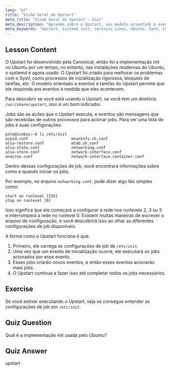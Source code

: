 ```yaml
---
lang: "pt"
title: "Visão Geral do Upstart"
meta_title: "Visão Geral do Upstart - Init"
meta_description: "Aprenda sobre o Upstart, seu modelo orientado a eventos e como ele gerencia serviços no Linux. Entenda as configurações de job do Upstart e seu papel como um sistema init."
meta_keywords: "Upstart, sistema init, serviços Linux, Ubuntu, SysV, tutorial para iniciantes, guia Linux"
---
```


## Lesson Content

O Upstart foi desenvolvido pela Canonical, então foi a implementação init no Ubuntu por um tempo; no entanto, nas instalações modernas do Ubuntu, o systemd é agora usado. O Upstart foi criado para melhorar os problemas com o SysV, como processos de inicialização rigorosos, bloqueio de tarefas, etc. O modelo orientado a eventos e tarefas do Upstart permite que ele responda aos eventos à medida que eles acontecem.

Para descobrir se você está usando o Upstart, se você tem um diretório `/usr/share/upstart`, isso é um bom indicador.

Jobs são as ações que o Upstart executa, e eventos são mensagens que são recebidas de outros processos para acionar jobs. Para ver uma lista de jobs e suas configurações:

```plaintext
pete@icebox:~$ ls /etc/init
acpid.conf                   mountnfs.sh.conf
alsa-restore.conf            mtab.sh.conf
alsa-state.conf              networking.conf
alsa-store.conf              network-interface.conf
anacron.conf                 network-interface-container.conf
```

Dentro dessas configurações de job, você encontrará informações sobre como e quando iniciar os jobs.

Por exemplo, no arquivo `networking.conf`, pode dizer algo tão simples como:

```plaintext
start on runlevel [235]
stop on runlevel [0]
```

Isso significa que ele começará a configurar a rede nos runlevels 2, 3 ou 5 e interromperá a rede no runlevel 0. Existem muitas maneiras de escrever o arquivo de configuração, e você descobrirá isso ao olhar as diferentes configurações de job disponíveis.

A forma como o Upstart funciona é que:

1. Primeiro, ele carrega as configurações de job de `/etc/init`.
2. Uma vez que um evento de inicialização ocorre, ele executará os jobs acionados por esse evento.
3. Esses jobs criarão novos eventos, e então esses eventos acionarão mais jobs.
4. O Upstart continua a fazer isso até completar todos os jobs necessários.

## Exercise

Se você estiver executando o Upstart, veja se consegue entender as configurações de job em `/etc/init`.

## Quiz Question

Qual é a implementação init usada pelo Ubuntu?

## Quiz Answer

upstart
